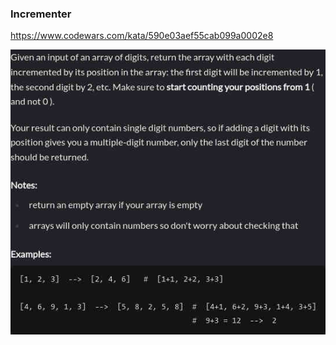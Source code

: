 ### Incrementer

https://www.codewars.com/kata/590e03aef55cab099a0002e8

![description](./description.jpg "Description")
